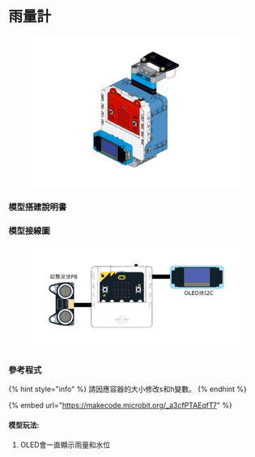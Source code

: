 # 雨量計

<figure><img src="../../../.gitbook/assets/Lesson 5 Rain Gauge modeling.png" alt=""><figcaption></figcaption></figure>

### 模型搭建說明書

### 模型接線圖

<figure><img src="../../../.gitbook/assets/raingauge_wiring.png" alt=""><figcaption></figcaption></figure>

### 參考程式

{% hint style="info" %}
請因應容器的大小修改s和h變數。
{% endhint %}

{% embed url="https://makecode.microbit.org/_a3cfPTAEqfT7" %}

#### 模型玩法:

1. OLED會一直顯示雨量和水位
